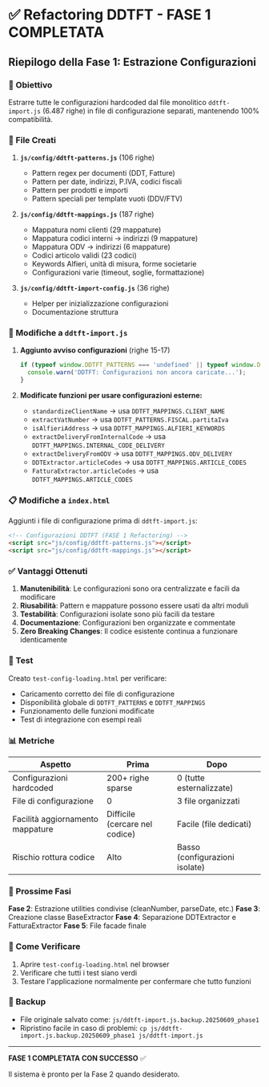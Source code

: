 # ✅ Refactoring DDTFT - FASE 1 COMPLETATA

## Riepilogo della Fase 1: Estrazione Configurazioni

### 🎯 Obiettivo
Estrarre tutte le configurazioni hardcoded dal file monolitico `ddtft-import.js` (6.487 righe) in file di configurazione separati, mantenendo 100% compatibilità.

### 📁 File Creati

1. **`js/config/ddtft-patterns.js`** (106 righe)
   - Pattern regex per documenti (DDT, Fatture)
   - Pattern per date, indirizzi, P.IVA, codici fiscali
   - Pattern per prodotti e importi
   - Pattern speciali per template vuoti (DDV/FTV)

2. **`js/config/ddtft-mappings.js`** (187 righe)
   - Mappatura nomi clienti (29 mappature)
   - Mappatura codici interni → indirizzi (9 mappature)
   - Mappatura ODV → indirizzi (6 mappature)
   - Codici articolo validi (23 codici)
   - Keywords Alfieri, unità di misura, forme societarie
   - Configurazioni varie (timeout, soglie, formattazione)

3. **`js/config/ddtft-import-config.js`** (36 righe)
   - Helper per inizializzazione configurazioni
   - Documentazione struttura

### 🔧 Modifiche a `ddtft-import.js`

1. **Aggiunto avviso configurazioni** (righe 15-17)
   ```javascript
   if (typeof window.DDTFT_PATTERNS === 'undefined' || typeof window.DDTFT_MAPPINGS === 'undefined') {
     console.warn('DDTFT: Configurazioni non ancora caricate...');
   }
   ```

2. **Modificate funzioni per usare configurazioni esterne:**
   - `standardizeClientName` → usa `DDTFT_MAPPINGS.CLIENT_NAME`
   - `extractVatNumber` → usa `DDTFT_PATTERNS.FISCAL.partitaIva`
   - `isAlfieriAddress` → usa `DDTFT_MAPPINGS.ALFIERI_KEYWORDS`
   - `extractDeliveryFromInternalCode` → usa `DDTFT_MAPPINGS.INTERNAL_CODE_DELIVERY`
   - `extractDeliveryFromODV` → usa `DDTFT_MAPPINGS.ODV_DELIVERY`
   - `DDTExtractor.articleCodes` → usa `DDTFT_MAPPINGS.ARTICLE_CODES`
   - `FatturaExtractor.articleCodes` → usa `DDTFT_MAPPINGS.ARTICLE_CODES`

### 📋 Modifiche a `index.html`

Aggiunti i file di configurazione prima di `ddtft-import.js`:
```html
<!-- Configurazioni DDTFT (FASE 1 Refactoring) -->
<script src="js/config/ddtft-patterns.js"></script>
<script src="js/config/ddtft-mappings.js"></script>
```

### ✅ Vantaggi Ottenuti

1. **Manutenibilità**: Le configurazioni sono ora centralizzate e facili da modificare
2. **Riusabilità**: Pattern e mappature possono essere usati da altri moduli
3. **Testabilità**: Configurazioni isolate sono più facili da testare
4. **Documentazione**: Configurazioni ben organizzate e commentate
5. **Zero Breaking Changes**: Il codice esistente continua a funzionare identicamente

### 🧪 Test

Creato `test-config-loading.html` per verificare:
- Caricamento corretto dei file di configurazione
- Disponibilità globale di `DDTFT_PATTERNS` e `DDTFT_MAPPINGS`
- Funzionamento delle funzioni modificate
- Test di integrazione con esempi reali

### 📊 Metriche

| Aspetto | Prima | Dopo |
|---------|-------|------|
| Configurazioni hardcoded | 200+ righe sparse | 0 (tutte esternalizzate) |
| File di configurazione | 0 | 3 file organizzati |
| Facilità aggiornamento mappature | Difficile (cercare nel codice) | Facile (file dedicati) |
| Rischio rottura codice | Alto | Basso (configurazioni isolate) |

### 🔄 Prossime Fasi

**Fase 2**: Estrazione utilities condivise (cleanNumber, parseDate, etc.)
**Fase 3**: Creazione classe BaseExtractor
**Fase 4**: Separazione DDTExtractor e FatturaExtractor
**Fase 5**: File facade finale

### 🚀 Come Verificare

1. Aprire `test-config-loading.html` nel browser
2. Verificare che tutti i test siano verdi
3. Testare l'applicazione normalmente per confermare che tutto funzioni

### 💾 Backup

- File originale salvato come: `js/ddtft-import.js.backup.20250609_phase1`
- Ripristino facile in caso di problemi: `cp js/ddtft-import.js.backup.20250609_phase1 js/ddtft-import.js`

---

**FASE 1 COMPLETATA CON SUCCESSO** ✅

Il sistema è pronto per la Fase 2 quando desiderato.